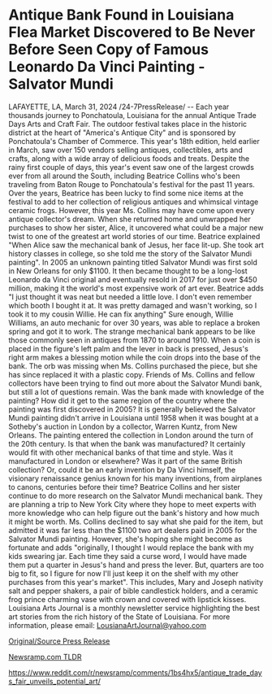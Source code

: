 # Antique Bank Found in Louisiana Flea Market Discovered to Be Never Before Seen Copy of Famous Leonardo Da Vinci Painting - Salvator Mundi

LAFAYETTE, LA, March 31, 2024 /24-7PressRelease/ -- Each year thousands journey to Ponchatoula, Louisiana for the annual Antique Trade Days Arts and Craft Fair. The outdoor festival takes place in the historic district at the heart of "America's Antique City" and is sponsored by Ponchatoula's Chamber of Commerce. This year's 18th edition, held earlier in March, saw over 150 vendors selling antiques, collectibles, arts and crafts, along with a wide array of delicious foods and treats.   Despite the rainy first couple of days, this year's event saw one of the largest crowds ever from all around the South, including Beatrice Collins who's been traveling from Baton Rouge to Ponchatoula's festival for the past 11 years. Over the years, Beatrice has been lucky to find some nice items at the festival to add to her collection of religious antiques and whimsical vintage ceramic frogs.   However, this year Ms. Collins may have come upon every antique collector's dream. When she returned home and unwrapped her purchases to show her sister, Alice, it uncovered what could be a major new twist to one of the greatest art world stories of our time. Beatrice explained "When Alice saw the mechanical bank of Jesus, her face lit-up. She took art history classes in college, so she told me the story of the Salvator Mundi painting". In 2005 an unknown painting titled Salvator Mundi was first sold in New Orleans for only $1100. It then became thought to be a long-lost Leonardo da Vinci original and eventually resold in 2017 for just over $450 million, making it the world's most expensive work of art ever. Beatrice adds "I just thought it was neat but needed a little love. I don't even remember which booth I bought it at. It was pretty damaged and wasn't working, so I took it to my cousin Willie. He can fix anything" Sure enough, Willie Williams, an auto mechanic for over 30 years, was able to replace a broken spring and got it to work.  The strange mechanical bank appears to be like those commonly seen in antiques from 1870 to around 1910. When a coin is placed in the figure's left palm and the lever in back is pressed, Jesus's right arm makes a blessing motion while the coin drops into the base of the bank. The orb was missing when Ms. Collins purchased the piece, but she has since replaced it with a plastic copy.   Friends of Ms. Collins and fellow collectors have been trying to find out more about the Salvator Mundi bank, but still a lot of questions remain. Was the bank made with knowledge of the painting? How did it get to the same region of the country where the painting was first discovered in 2005? It is generally believed the Salvator Mundi painting didn't arrive in Louisiana until 1958 when it was bought at a Sotheby's auction in London by a collector, Warren Kuntz, from New Orleans. The painting entered the collection in London around the turn of the 20th century. Is that when the bank was manufactured? It certainly would fit with other mechanical banks of that time and style. Was it manufactured in London or elsewhere? Was it part of the same British collection? Or, could it be an early invention by Da Vinci himself, the visionary renaissance genius known for his many inventions, from airplanes to canons, centuries before their time?  Beatrice Collins and her sister continue to do more research on the Salvator Mundi mechanical bank. They are planning a trip to New York City where they hope to meet experts with more knowledge who can help figure out the bank's history and how much it might be worth. Ms. Collins declined to say what she paid for the item, but admitted it was far less than the $1100 two art dealers paid in 2005 for the Salvator Mundi painting. However, she's hoping she might become as fortunate and adds "originally, I thought I would replace the bank with my kids swearing jar. Each time they said a curse word, I would have made them put a quarter in Jesus's hand and press the lever. But, quarters are too big to fit, so I figure for now I'll just keep it on the shelf with my other purchases from this year's market". This includes, Mary and Joseph nativity salt and pepper shakers, a pair of bible candlestick holders, and a ceramic frog prince charming vase with crown and covered with lipstick kisses.  Louisiana Arts Journal  is a monthly newsletter service highlighting the best art stories from the rich history of the State of Louisiana. For more information, please email: LousianaArtJournal@yahoo.com 

[Original/Source Press Release](https://www.24-7pressrelease.com/press-release/509693/antique-bank-found-in-louisiana-flea-market-discovered-to-be-never-before-seen-copy-of-famous-leonardo-da-vinci-painting-salvator-mundi)
                    

[Newsramp.com TLDR](None) 

https://www.reddit.com/r/newsramp/comments/1bs4hx5/antique_trade_days_fair_unveils_potential_art/